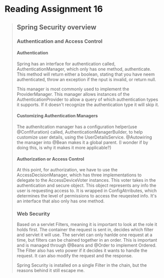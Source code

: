 # Reading Assignment 16

>## Spring Security overview
>
>### **Authentication and Access Control**
>
>#### **Authentication**
>
>Spring has an interface for authentication called, AuthenticationManager, which only has one method, authenticate. This method will return either a boolean, stating that you have neem authenticated, throw an exception if the nput is invalid, or return null. 
>
>This manager is most commonly used to implement the ProviderManager. This manager allows instances of the AuthenticationProvider to allow a query of which authentication types it supports. If it doesn't recognize the authentication type it will skip it.
>
>#### **Customizing Authentication Managers**
>
>The authenitcation manager has a configuration helper(use @Confifuration) called, AuthenticationManagerBuilder, to help customize user details, using the UserDetailsService. @Autowiring the manager into @Bean makes it a global parent. (I wonder if by doing this, is why it makes it more applicable?)
>
>#### **Authorization or Access Control**
>
>At this point, for authorization, we have to use the AccessDecisionManager, which has three implementations to delegate to the AccessDeviceVoter instances. This voter takes in the authentication and secure object. This object represents any info the user is requesting access to. It is wrapped in ConfigAtrributes, which determines the level of permissions to access the reuqested info. It's an interface that also only has one method.
>
>### **Web Security**
>
>Based on a servlet Filters, meaning it is important to look at the role it holds first. The container the request is sent in, decides which filter and servlet it will use. The servlet can only  hanlde one request at a time, but filters can be chained together in an order. This is important and is managed through @Beans and @Order to implement Ordered. The Filter also has veto power if it decides it wants to handle the request. It can also modify the request and the response.
>
>Spring Security is installed on a single Filter in the chain, but the reasons behind it still escape me.